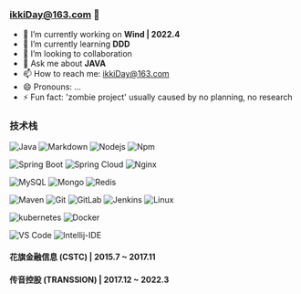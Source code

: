 ### ikkiDay@163.com 👋

<!--
**Ikki-Dai/ikki-Dai** is a ✨ _special_ ✨ repository because its `README.md` (this file) appears on your GitHub profile. -->

<!--Here are some ideas to get you started:-->

- 🔭 I’m currently working on **Wind | 2022.4**
- 🌱 I’m currently learning **DDD**
- 👯 I’m looking to collaboration <!-- - 🤔 I’m looking for help with ...-->
- 💬 Ask me about **JAVA**
- 📫 How to reach me: ikkiDay@163.com
- 😄 Pronouns: ...
- ⚡ Fun fact: 'zombie project' usually caused by no planning, no research

### 技术栈
![Java](http://img.shields.io/badge/-Java-35c7ff?style=flat-square&logo=java&logoColor=ffffff)
![Markdown](https://img.shields.io/badge/-Markdown-000000?style=flat-square&logo=markdown)
![Nodejs](https://img.shields.io/badge/-Nodejs-339933?style=flat-square&logo=Node.js&logoColor=ffffff)
![Npm](https://img.shields.io/badge/-npm-CB3837?style=flat-square&logo=npm)

![Spring Boot](http://img.shields.io/badge/-Spring%20Boot-6DB33F?style=flat-square&logo=Spring&logoColor=ffffff)
![Spring Cloud](http://img.shields.io/badge/-Spring%20Cloud-6DB33F?style=flat-square&logo=Spring&logoColor=ffffff)
![Nginx](https://img.shields.io/badge/-Nginx-269539?style=flat-square&logo=nginx&logoColor=ffffff)

![MySQL](http://img.shields.io/badge/-MySQL-4479A1?style=flat-square&logo=MySQL&logoColor=ffffff)
![Mongo](http://img.shields.io/badge/-MongoDB-47A248?style=flat-square&logo=MongoDB&logoColor=ffffff)
![Redis](http://img.shields.io/badge/-Redis-DC382D?style=flat-square&logo=Redis&logoColor=ffffff)

![Maven](http://img.shields.io/badge/-maven-460856?style=flat-square&logo=Apache%20Maven&logoColor=ffffff)
![Git](https://img.shields.io/badge/-Git-%23F05032?style=flat-square&logo=git&logoColor=%23ffffff)
![GitLab](https://img.shields.io/badge/-GitLab-FCA121?style=flat-square&logo=gitlab)
![Jenkins](http://img.shields.io/badge/-Jenkins-D24939?style=flat-square&logo=Jenkins&logoColor=ffffff)
![Linux](https://img.shields.io/badge/-Linux-FCC624?style=flat-square&logo=linux&logoColor=ffffff)

![kubernetes](https://img.shields.io/badge/-kubernetes-326CE5?style=flat-square&logo=kubernetes&logoColor=ffffff)
![Docker](https://img.shields.io/badge/-Docker-2496ED?style=flat-square&logo=Docker&logoColor=ffffff)

![VS Code](http://img.shields.io/badge/-VS%20Code-007ACC?style=flat-square&logo=visual-studio-code&logoColor=ffffff)
![Intellij-IDE](http://img.shields.io/badge/-IDEA-4444ff?style=flat-square&logo=intellij%20idea&logoColor=ffffff)



#### 花旗金融信息 (CSTC) | 2015.7 ~ 2017.11
#### 传音控股 (TRANSSION) | 2017.12 ~ 2022.3
